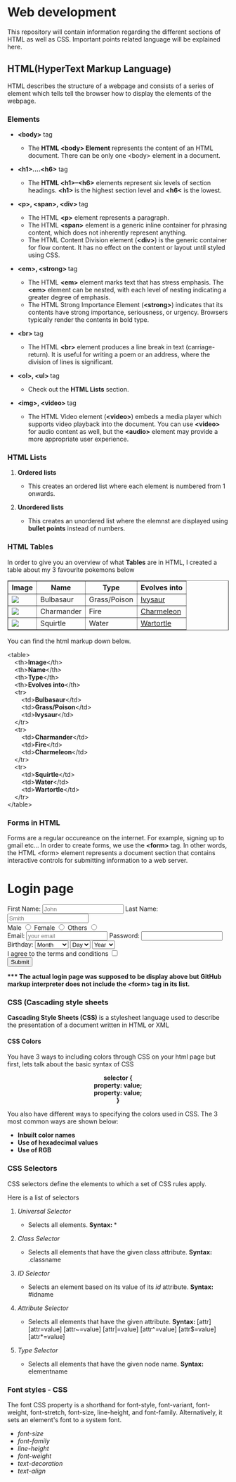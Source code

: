 <!DOCTYPE html>
<html>
<head>
	<title></title>
	<link rel="stylesheet" type="text/css" href="README.css">
</head>
<body>
	<div>
		<h1>Web development</h1>
			<p>This repository will contain information regarding the different sections of HTML as well as CSS. Important points related language will be explained here. </p>
	</div>
	<div>
		<h2>HTML(HyperText Markup Language)</h2>
			<p>HTML describes the structure of a webpage and consists of a series of element which tells tell the browser how to display the elements of the webpage.</p>
	</div>
	<div>
		<h3>Elements</h3>
		<ul>
			<li><strong>&ltbody&gt</strong> tag</li>
			<ul>
				<li>
					<p>The <strong>HTML &ltbody&gt Element</strong> represents the content of an HTML document. There can be only one &ltbody&gt element in a document.<br>
					</p>
				</li>
			</ul>
			<li><strong>&lth1&gt....&lth6&gt</strong> tag</li>
			<ul>
				<li>
					<p>The <strong>HTML &lth1&gt–&lth6&gt</strong> elements represent six levels of section headings. <strong>&lth1&gt</strong> is the highest section level and <strong>&lth6&lt</strong> is the lowest.<br>
				    </p>
				</li>
			</ul>
			<li><strong>&ltp&gt, &ltspan&gt, &ltdiv&gt </strong>tag</li>
			<p>
			<ul>
				<li>
					The HTML <strong>&ltp&gt</strong> element represents a paragraph.
				</li>
				<li>
					The HTML <strong>&ltspan&gt</strong> element is a generic inline container for phrasing content, which does not inherently represent anything.
				</li>
				<li>
					The HTML Content Division element (<strong>&ltdiv&gt</strong>) is the generic container for flow content. It has no effect on the content or layout until styled using CSS.
				</li>
			</ul>
		    </p>
			<li><strong>&ltem&gt, &ltstrong&gt </strong>tag</li>
			<p>
			<ul>
				<li>
					The HTML <strong>&ltem&gt</strong> element marks text that has stress emphasis. The <strong>&ltem&gt</strong> element can be nested, with each level of nesting indicating a greater degree of emphasis.
				</li>
				<li>
					The HTML Strong Importance Element (<strong>&ltstrong&gt</strong>) indicates that its contents have strong importance, seriousness, or urgency. Browsers typically render the contents in bold type.
				</li>
			</ul>
		    </p>
			<li><strong>&ltbr&gt </strong>tag</li>
			<ul>
				<li>
					<p>The HTML <strong>&ltbr&gt</strong> element produces a line break in text (carriage-return). It is useful for writing a poem or an address, where the division of lines is significant.<br>
					</p>
				</li>
			</ul>
			<li><strong>&ltol&gt, &ltul&gt </strong>tag</li>
			<ul>
				<li>
					<p>Check out the <strong>HTML Lists</strong> section.<br></p>
				</li>
			</ul>
			<li><strong>&ltimg&gt, &ltvideo&gt </strong>tag</li>
			<ul>
				<li>
					<p>The HTML Video element (<strong>&ltvideo&gt</strong>) embeds a media player which supports video playback into the document. You can use <strong>&ltvideo&gt</strong> for audio content as well, but the <strong>&ltaudio&gt</strong> element may provide a more appropriate user experience.<br></p>
				</li>
			</ul>
		</ul>
		<h3>HTML Lists</h3>
		<ol>
			<li><strong>Ordered lists</strong></li>
			<ul>
				<li><p>This creates an ordered list where each element is numbered from 1 onwards.</p></li>
			</ul>
			<li><strong>Unordered lists</strong></li>
			<ul>
				<li>This creates an unordered list where the elemnst are displayed using <strong>bullet points</strong> instead of numbers.</li>
			</ul>
		</ol>
 	</div>
 	<h3>HTML Tables</h3>
 	<p>In order to give you an overview of what <strong>Tables</strong> are in HTML, I created a table about my 3 favourite pokemons below</p>
    <table border="1">
    	<th>Image</th>
    	<th>Name</th>
    	<th>Type</th>
    	<th>Evolves into</th>
    	<tr>
    		<td><img src="https://vignette.wikia.nocookie.net/pokemon/images/0/03/001.png/revision/latest?cb=20131102213407"></td>
    		<td>Bulbasaur</td>
    		<td>Grass/Poison</td>
    		<td><a href="https://pokemon.fandom.com/wiki/Ivysaur">Ivysaur</a></td>
    	</tr>
    	<tr>
    		<td><img src="https://vignette.wikia.nocookie.net/pokemon/images/d/d5/004.png/revision/latest?cb=20131102213739"></td>
    		<td>Charmander</td>
    		<td>Fire</td>
    		<td><a href="https://pokemon.fandom.com/wiki/Charmeleon">Charmeleon</a></td>
    	</tr>
    	<tr>
    		<td><img src="https://vignette.wikia.nocookie.net/pokemon/images/e/e8/007.png/revision/latest?cb=20131102220349"></td>
    		<td>Squirtle</td>
    		<td>Water</td>
    		<td><a href="https://pokemon.fandom.com/wiki/Wartortle">Wartortle</a></td>
    	</tr>
    </table>
    <p> You can find the html markup down below.</p>
    <p>
    	&lttable&gt<br>
    	&nbsp&nbsp&nbsp&nbsp&ltth&gt<strong>Image</strong>&lt/th&gt<br>
    	&nbsp&nbsp&nbsp&nbsp&ltth&gt<strong>Name</strong>&lt/th&gt<br>
    	&nbsp&nbsp&nbsp&nbsp&ltth&gt<strong>Type</strong>&lt/th&gt<br>
    	&nbsp&nbsp&nbsp&nbsp&ltth&gt<strong>Evolves into</strong>&lt/th&gt<br>
    	&nbsp&nbsp&nbsp&nbsp&lttr&gt<br>
    	&nbsp&nbsp&nbsp&nbsp&nbsp&nbsp&nbsp&nbsp&lttd&gt<strong>Bulbasaur</strong>&lt/td&gt<br>
    	&nbsp&nbsp&nbsp&nbsp&nbsp&nbsp&nbsp&nbsp&lttd&gt<strong>Grass/Poison</strong>&lt/td&gt<br>
    	&nbsp&nbsp&nbsp&nbsp&nbsp&nbsp&nbsp&nbsp&lttd&gt<strong>Ivysaur</strong>&lt/td&gt<br>
    	&nbsp&nbsp&nbsp&nbsp&lt/tr&gt<br>
    	&nbsp&nbsp&nbsp&nbsp&lttr&gt<br>
    	&nbsp&nbsp&nbsp&nbsp&nbsp&nbsp&nbsp&nbsp&lttd&gt<strong>Charmander</strong>&lt/td&gt<br>
    	&nbsp&nbsp&nbsp&nbsp&nbsp&nbsp&nbsp&nbsp&lttd&gt<strong>Fire</strong>&lt/td&gt<br>
    	&nbsp&nbsp&nbsp&nbsp&nbsp&nbsp&nbsp&nbsp&lttd&gt<strong>Charmeleon</strong>&lt/td&gt<br>
    	&nbsp&nbsp&nbsp&nbsp&lt/tr&gt<br>
    	&nbsp&nbsp&nbsp&nbsp&lttr&gt<br>
    	&nbsp&nbsp&nbsp&nbsp&nbsp&nbsp&nbsp&nbsp&lttd&gt<strong>Squirtle</strong>&lt/td&gt<br>
    	&nbsp&nbsp&nbsp&nbsp&nbsp&nbsp&nbsp&nbsp&lttd&gt<strong>Water</strong>&lt/td&gt<br>
    	&nbsp&nbsp&nbsp&nbsp&nbsp&nbsp&nbsp&nbsp&lttd&gt<strong>Wartortle</strong>&lt/td&gt<br>
    	&nbsp&nbsp&nbsp&nbsp&lt/tr&gt<br>
    	&lt/table&gt
    </p>
    <p>
		<h3>Forms in HTML</h3>
		Forms are a regular occureance on the internet. For example, signing up to gmail etc... In order to create forms, we use the <strong>&ltform&gt</strong> tag. In other words, the HTML &ltform&gt element represents a document section that contains interactive controls for submitting information to a web server.
    </p>
    <p>
		<h1>Login page</h1>
		<form>
		<label for="first_name">First Name: </label>
		<input id="first_name" type="text" placeholder="John" required>
		<label for="last_name">Last Name: </label>
		<input id="last_name" type="text" placeholder="Smith" required><br>
		<label>Male</label>
		<input type="radio" name="Gender" value="male">
		<label>Female</label>
		<input type="radio" name="Gender" value="female">
		<label>Others</label>
		<input type="radio" name="Gender" value="others"><br>
		<label>Email:</label>
		<input type="Email" placeholder="your email" required>
		<label>Password: </label>
		<input type="password" pattern=".{5,10}" required title="5 to 10 characters"><br>
		<label>Birthday: </label>
		<select>
			<option>Month</option>
			<option>January</option>
			<option>February</option>
			<option>March</option>
		</select>
		<select>
			<option>Day</option>
			<option>1</option>
			<option>2</option>
			<option>3</option>
		</select>
		<select>
			<option>Year</option>
			<option>1999</option>
			<option>1998</option>
			<option>1997</option>
		</select><br>
		<label>I agree to the terms and conditions </label>
		<input type="checkbox"><br>
		<button>Submit</button>
		</form>
		</p>
		<p><strong>*** The actual login page was supposed to be display above but GitHub markup interpreter does not include the &ltform&gt tag in its list.</strong></p>
		<h3>CSS (Cascading style sheets</h3>
		<p><strong>Cascading Style Sheets (CSS)</strong> is a stylesheet language used to describe the presentation of a document written in HTML or XML</p>
		<h4>CSS Colors</h4>
		<p>You have 3 ways to including colors through CSS on your html page but first, lets talk about the basic syntax of CSS</p>
		<p align="center"><strong>
			selector {<br>
			property: value;<br>
			property: value;<br>
		}
		</strong></p>
		<p>You also have different ways to specifying the colors used in CSS. The 3  most common ways are shown below: </p>
		<ul>
			<li><strong>Inbuilt color names</strong></li>
			<li><strong>Use of hexadecimal values</strong></li>
			<li><strong>Use of RGB</strong></li>
		</ul>
		<h3>CSS Selectors</h3>
		<p>CSS selectors define the elements to which a set of CSS rules apply.</p>
		<span>Here is a list of selectors</span>
		<ol>
			<li><em>Universal Selector</em></li>
				<ul>
					<li><p>Selects all elements. <strong>Syntax: </strong> *</p></li>
				</ul>
			<li><em>Class Selector</em></li>
				<ul>
					<li>
						<p>Selects all elements that have the given class attribute. <strong>Syntax: </strong>.classname</p>
					</li>
				</ul>
			<li><em>ID Selector</em></li>
				<ul>
					<li><p>Selects an element based on its value of its <em>id</em> attribute. <strong>Syntax: </strong> #idname</p></li>
				</ul>
			<li><em>Attribute Selector</em></li>
				<ul>
					<li>
						<p>Selects all elements that have the given attribute. <strong>Syntax: </strong>[attr] [attr=value] [attr~=value] [attr|=value] [attr^=value] [attr$=value] [attr*=value]</p>
					</li>
				</ul>
			<li><em>Type Selector</em></li>
				<ul>
					<li><p>Selects all elements that have the given node name. <strong>Syntax: </strong>elementname</p></li>
				</ul>
		</ol>
		<h3>Font styles - CSS</h3>
		<p>The font CSS property is a shorthand for font-style, font-variant, font-weight, font-stretch, font-size, line-height, and font-family. Alternatively, it sets an element's font to a system font.</p>
		<ul>
			<li><em>font-size</em></li>
			<li><em>font-family</em></li>
			<li><em>line-height</em></li>
			<li><em>font-weight</em></li>
			<li><em>text-decoration</em></li>
			<li><em>text-align</em></li>
		</ul>
</body>

</html>